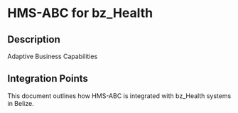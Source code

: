 # HMS-ABC for bz_Health

## Description

Adaptive Business Capabilities

## Integration Points

This document outlines how HMS-ABC is integrated with bz_Health systems in Belize.
